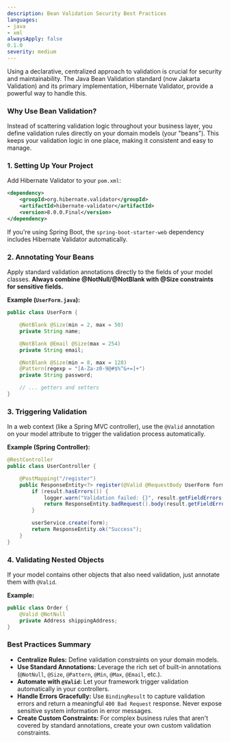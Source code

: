 ```yaml
---
description: Bean Validation Security Best Practices
languages:
- java
- xml
alwaysApply: false
0.1.0
severity: medium
---
```


Using a declarative, centralized approach to validation is crucial for security and maintainability. The Java Bean Validation standard (now Jakarta Validation) and its primary implementation, Hibernate Validator, provide a powerful way to handle this.

### Why Use Bean Validation?

Instead of scattering validation logic throughout your business layer, you define validation rules directly on your domain models (your "beans"). This keeps your validation logic in one place, making it consistent and easy to manage.

### 1. Setting Up Your Project

Add Hibernate Validator to your `pom.xml`:

```xml
<dependency>
    <groupId>org.hibernate.validator</groupId>
    <artifactId>hibernate-validator</artifactId>
    <version>8.0.0.Final</version>
</dependency>
```

If you're using Spring Boot, the `spring-boot-starter-web` dependency includes Hibernate Validator automatically.

### 2. Annotating Your Beans

Apply standard validation annotations directly to the fields of your model classes. **Always combine @NotNull/@NotBlank with @Size constraints for sensitive fields.**

**Example (`UserForm.java`):**
```java
public class UserForm {

    @NotBlank @Size(min = 2, max = 50)
    private String name;

    @NotBlank @Email @Size(max = 254)
    private String email;

    @NotBlank @Size(min = 8, max = 128)
    @Pattern(regexp = "[A-Za-z0-9@#$%^&+=]+")
    private String password;

    // ... getters and setters
}
```

### 3. Triggering Validation

In a web context (like a Spring MVC controller), use the `@Valid` annotation on your model attribute to trigger the validation process automatically.

**Example (Spring Controller):**
```java
@RestController
public class UserController {

    @PostMapping("/register")
    public ResponseEntity<?> register(@Valid @RequestBody UserForm form, BindingResult result) {
        if (result.hasErrors()) {
            logger.warn("Validation failed: {}", result.getFieldErrors());
            return ResponseEntity.badRequest().body(result.getFieldErrors());
        }

        userService.create(form);
        return ResponseEntity.ok("Success");
    }
}
```

### 4. Validating Nested Objects

If your model contains other objects that also need validation, just annotate them with `@Valid`.

**Example:**
```java
public class Order {
    @Valid @NotNull
    private Address shippingAddress;
}
```

### Best Practices Summary

*   **Centralize Rules:** Define validation constraints on your domain models.
*   **Use Standard Annotations:** Leverage the rich set of built-in annotations (`@NotNull`, `@Size`, `@Pattern`, `@Min`, `@Max`, `@Email`, etc.).
*   **Automate with `@Valid`:** Let your framework trigger validation automatically in your controllers.
*   **Handle Errors Gracefully:** Use `BindingResult` to capture validation errors and return a meaningful `400 Bad Request` response. Never expose sensitive system information in error messages.
*   **Create Custom Constraints:** For complex business rules that aren't covered by standard annotations, create your own custom validation constraints.